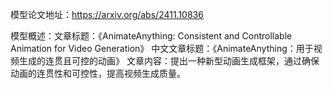 模型论文地址：https://arxiv.org/abs/2411.10836

模型概述：文章标题：《AnimateAnything: Consistent and Controllable Animation for Video Generation》
中文文章标题：《AnimateAnything：用于视频生成的连贯且可控的动画》
文章内容：提出一种新型动画生成框架，通过确保动画的连贯性和可控性，提高视频生成质量。
